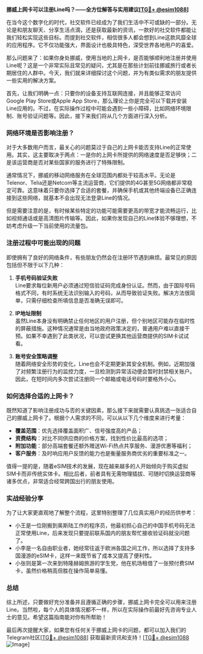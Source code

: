 **挪威上网卡可以注册Line吗？——全方位解答与实用建议[[TG💪+ @esim1088](https://t.me/s/esim1088)]**

在当今这个数字化的时代，社交软件已经成为了我们生活中不可或缺的一部分。无论是和朋友聊天、分享生活点滴，还是获取最新的资讯，一款好的社交软件都能让我们轻松实现这些目标。而提到社交软件，相信很多人都会想到Line这款风靡全球的应用程序。它不仅功能强大，界面设计也极具特色，深受世界各地用户的喜爱。

那么问题来了：如果你身处挪威，使用当地的上网卡，是否能够顺利地注册并使用Line呢？这是一个非常实际且常见的疑问，尤其是在那些计划前往挪威旅行或者长期居住的人群中。今天，我们就来详细探讨这个问题，并为有类似需求的朋友提供一些实用的解决方案。

首先，让我们明确一点：只要你的设备支持互联网连接，并且能够正常访问Google Play Store或Apple App Store，那么理论上你是完全可以下载并安装Line应用的。不过，在实际操作过程中可能会遇到一些小障碍，比如网络环境限制、账号验证问题等。因此，接下来我们将从几个方面进行深入分析。

### 网络环境是否影响注册？

对于大多数用户而言，最关心的问题莫过于自己的上网卡能否支持Line的正常使用。其实，这主要取决于两点：一是你的上网卡所提供的网络速度是否足够快；二是该运营商是否对某些国家的服务进行了特殊限制。

通常情况下，挪威的移动网络服务在全球范围内都处于较高水平。无论是Telenor、Telia还是Netcom等主流运营商，它们提供的4G甚至5G网络都非常稳定可靠。这意味着只要你选择了合适的套餐，并确保手机或其他终端设备已正确连接到这些网络，就基本不会出现无法登录Line的情况。

但是需要注意的是，有时候某些特定的功能可能需要更高的带宽才能流畅运行，比如视频通话或是高清图片传输等。因此，如果你发现自己的Line体验不够理想，不妨考虑升级一下当前使用的流量包。

### 注册过程中可能出现的问题

即使拥有了良好的网络条件，有些朋友仍然会在注册环节遇到麻烦。最常见的原因包括但不限于以下几种：

1. **手机号码验证失败**  
   Line要求每位新用户必须通过短信验证码完成身份认证。然而，由于国际号码格式不同，有时系统无法识别输入的号码，从而导致验证失败。解决方法很简单，只需仔细检查所填信息是否准确无误即可。

2. **IP地址限制**  
   虽然Line本身没有明确禁止任何地区的用户注册，但个别地区可能存在临时性的屏蔽措施。这种情况通常是由当地政府政策决定的，普通用户难以直接干预。如果不幸遇到了此类状况，可以尝试更换其他运营商提供的SIM卡试试看。

3. **账号安全策略调整**  
   随着网络安全形势的变化，Line也会不定期更新其安全机制。例如，近期加强了对频繁注册行为的监控力度，一旦检测到异常活动便会暂时封禁相关账户。因此，在短时间内多次尝试注册同一个邮箱或电话号码时要格外小心。

### 如何选择合适的上网卡？

既然知道了影响注册成功与否的关键因素，那么接下来就需要认真挑选一张适合自己的挪威上网卡了。根据个人需求的不同，可以从以下几个维度来进行考量：

- **覆盖范围**：优先选择覆盖面积广、信号强度高的产品；
- **资费结构**：对比不同供应商的价格方案，找到性价比最高的选项；
- **附加功能**：部分高端套餐还额外赠送Wi-Fi热点共享服务、漫游优惠等福利；
- **客户服务**：及时响应用户反馈的能力也是衡量服务商优劣的重要标准之一。

值得一提的是，随着eSIM技术的发展，现在越来越多的人开始倾向于购买虚拟SIM卡而非传统实体卡。相比后者，前者具有无需物理插拔、可随时切换运营商等诸多优点，非常适合经常跨国出行的朋友使用。

### 实战经验分享

为了让大家更直观地了解整个流程，这里特别整理了几位真实用户的经历供参考：

- 小王是一位刚搬到奥斯陆工作的程序员，他最初担心自己的中国手机号码无法正常使用Line，后来发现只要提前联系国内的朋友帮忙接收验证码就没问题了。
- 小李是一名自由职业者，她经常往返于欧洲各国之间工作，所以选择了支持多国漫游的eSIM卡，这样一来既节省了成本又提高了便利性。
- 小张则是第一次来到特隆赫姆旅游的学生党，他在机场租借了一张预付费SIM卡，虽然价格稍高但胜在操作简单易懂。

### 总结

综上所述，只要做好充分准备并且遵循正确的步骤，挪威上网卡完全可以用来注册Line。当然啦，每个人的具体情况都不一样，所以在实际操作前最好先咨询专业人士的意见。希望这篇指南能对你有所帮助！

最后再次提醒大家，如果您有任何关于挪威上网卡的问题，都可以加入我们的Telegram社区[[TG💪+ @esim1088](https://t.me/s/esim1088)] 获取最新资讯和支持！[[TG💪+ @esim1088](https://t.me/s/esim1088) ![Image](https://i.postimg.cc/4NQfJmqS/Snipaste-2025-05-13-00-14-12.png)]
